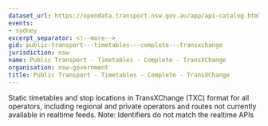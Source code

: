 ```yaml
---
dataset_url: https://opendata.transport.nsw.gov.au/app/api-catalog.html
events:
- sydney
excerpt_separator: <!--more-->
gid: public-transport---timetables---complete---transxchange
jurisdiction: nsw
name: Public Transport - Timetables - Complete - TransXChange
organisation: nsw-government
title: Public Transport - Timetables - Complete - TransXChange
---
```


Static timetables and stop locations in TransXChange (TXC) format for all operators, including regional and private operators and routes not currently available in realtime feeds. Note: Identifiers do not match the realtime APIs